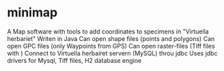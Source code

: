 # minimap
A Map software with tools to add coordinates to specimens in "Virtuella herbariet"
Writen in Java
Can open shape files (points and polygons)
Can open GPC files (only Waypoints from GPS)
Can open raster-files (Tiff files with )
Connect to Virtuella herbairet servern (MySQL) throu jdbc
Uses jdbc drivers for Mysql, Tiff files, H2 database engine
